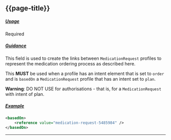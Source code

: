 ## {{page-title}}

<h5><ins>Usage</ins></h5>

<span class="mro-circle required" title="Required"></span> Required


<h5><ins>Guidance</ins></h5>

This field is used to create the links between `MedicationRequest` profiles to represent the medication ordering process as described here. 

This **MUST** be used when a profile has an intent element that is set to `order` and is `basedOn` a `MedicationRequest` profile that has an intent set to `plan`.

<div class="nhsd-a-box nhsd-a-box--bg-light-yellow nhsd-!t-margin-bottom-6 nhsd-t-body">
    <b>Warning</b>: DO NOT USE for authorisations - that is, for a <code>MedicationRequest</code> with intent of plan.
</div>


<h5><ins>Example</ins></h5>

```xml
<basedOn>
    <reference value="medication-request-5485984" />
</basedOn>
```

---
